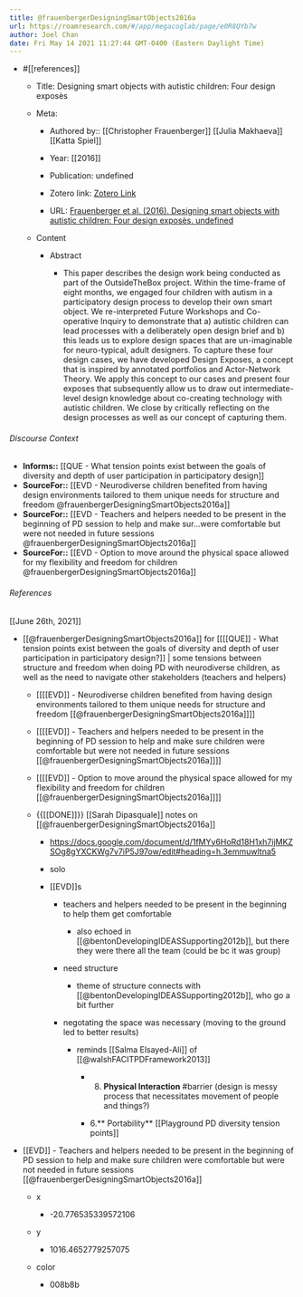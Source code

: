 ```yaml
---
title: @frauenbergerDesigningSmartObjects2016a
url: https://roamresearch.com/#/app/megacoglab/page/e0R8QYb7w
author: Joel Chan
date: Fri May 14 2021 11:27:44 GMT-0400 (Eastern Daylight Time)
---
```


- #[[references]]

    - Title: Designing smart objects with autistic children: Four design exposès

    - Meta:

        - Authored by:: [[Christopher Frauenberger]] [[Julia Makhaeva]] [[Katta Spiel]]

        - Year: [[2016]]

        - Publication: undefined

        - Zotero link: [Zotero Link](zotero://select/items/7_G9UMKMVC)

        - URL: [Frauenberger et al. (2016). Designing smart objects with autistic children: Four design exposès. undefined](https://doi.org/10.1145/2858036.2858050)

    - Content

        - Abstract

            - This paper describes the design work being conducted as part of the OutsideTheBox project. Within the time-frame of eight months, we engaged four children with autism in a participatory design process to develop their own smart object. We re-interpreted Future Workshops and Co-operative Inquiry to demonstrate that a) autistic children can lead processes with a deliberately open design brief and b) this leads us to explore design spaces that are un-imaginable for neuro-typical, adult designers. To capture these four design cases, we have developed Design Exposes, a concept that is inspired by annotated portfolios and Actor-Network Theory. We apply this concept to our cases and present four exposes that subsequently allow us to draw out intermediate-level design knowledge about co-creating technology with autistic children. We close by critically reflecting on the design processes as well as our concept of capturing them.

###### Discourse Context

- **Informs::** [[QUE - What tension points exist between the goals of diversity and depth of user participation in participatory design]]
- **SourceFor::** [[EVD - Neurodiverse children benefited from having design environments tailored to them unique needs for structure and freedom @frauenbergerDesigningSmartObjects2016a]]
- **SourceFor::** [[EVD - Teachers and helpers needed to be present in the beginning of PD session to help and make sur...were comfortable but were not needed in future sessions @frauenbergerDesigningSmartObjects2016a]]
- **SourceFor::** [[EVD - Option to move around the physical space allowed for my flexibility and freedom for children @frauenbergerDesigningSmartObjects2016a]]

###### References

[[June 26th, 2021]]

- [[@frauenbergerDesigningSmartObjects2016a]] for [[[[QUE]] - What tension points exist between the goals of diversity and depth of user participation in participatory design?]] | some tensions between structure and freedom when doing PD with neurodiverse children, as well as the need to navigate other stakeholders (teachers and helpers)

    - [[[[EVD]] - Neurodiverse children benefited from having design environments tailored to them unique needs for structure and freedom [[@frauenbergerDesigningSmartObjects2016a]]]]

    - [[[[EVD]] - Teachers and helpers needed to be present in the beginning of PD session to help and make sure children were comfortable but were not needed in future sessions [[@frauenbergerDesigningSmartObjects2016a]]]]

    - [[[[EVD]] - Option to move around the physical space allowed for my flexibility and freedom for children [[@frauenbergerDesigningSmartObjects2016a]]]]

    - {{[[DONE]]}} [[Sarah Dipasquale]] notes on [[@frauenbergerDesigningSmartObjects2016a]]

        - https://docs.google.com/document/d/1fMYy6HoRd18H1xh7ijMKZSOg8gYXCKWg7v7iP5J97ow/edit#heading=h.3emmuwltna5

        - solo

        - [[EVD]]s

            - teachers and helpers needed to be present in the beginning to help them get comfortable

                - also echoed in [[@bentonDevelopingIDEASSupporting2012b]], but there they were there all the team (could be bc it was group)

            - need structure

                - theme of structure connects with [[@bentonDevelopingIDEASSupporting2012b]], who go a bit further

            - negotating the space was necessary (moving to the ground led to better results)

                - reminds [[Salma Elsayed-Ali]] of [[@walshFACITPDFramework2013]]

                    - 8. **Physical Interaction** #barrier (design is messy process that necessitates movement of people and things?)

                    - 6.** Portability**
[[Playground PD diversity tension points]]

- [[EVD]] - Teachers and helpers needed to be present in the beginning of PD session to help and make sure children were comfortable but were not needed in future sessions [[@frauenbergerDesigningSmartObjects2016a]]

    - x

        - -20.776535339572106

    - y

        - 1016.4652779257075

    - color

        - 008b8b
